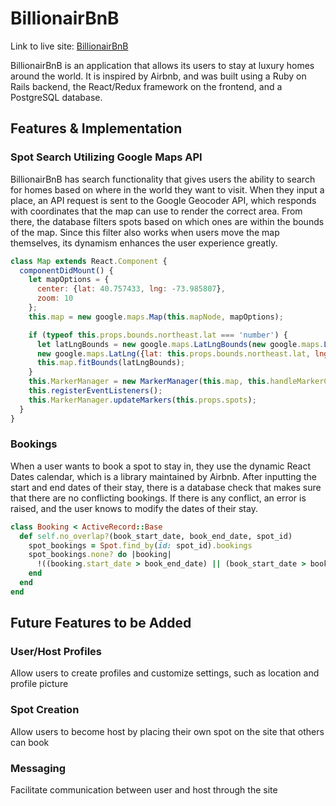 # BillionairBnB

Link to live site: [BillionairBnB](http://billionairbnb.us)

BillionairBnB is an application that allows its users to stay at luxury homes around the world. It is inspired by Airbnb, and was built using a Ruby on Rails backend, the React/Redux framework on the frontend, and a PostgreSQL database.

## Features & Implementation

### Spot Search Utilizing Google Maps API

BillionairBnB has search functionality that gives users the ability to search for homes based on where in the world they want to visit. When they input a place, an API request is sent to the Google Geocoder API, which responds with coordinates that the map can use to render the correct area. From there, the database filters spots based on which ones are within the bounds of the map. Since this filter also works when users move the map themselves, its dynamism enhances the user experience greatly.

```JavaScript
class Map extends React.Component {
  componentDidMount() {
    let mapOptions = {
      center: {lat: 40.757433, lng: -73.985807},
      zoom: 10
    };
    this.map = new google.maps.Map(this.mapNode, mapOptions);

    if (typeof this.props.bounds.northeast.lat === 'number') {
      let latLngBounds = new google.maps.LatLngBounds(new google.maps.LatLng({lat: this.props.bounds.southwest.lat, lng: this.props.bounds.southwest.lng }),
      new google.maps.LatLng({lat: this.props.bounds.northeast.lat, lng: this.props.bounds.northeast.lng }));
      this.map.fitBounds(latLngBounds);
    }
    this.MarkerManager = new MarkerManager(this.map, this.handleMarkerClick.bind(this));
    this.registerEventListeners();
    this.MarkerManager.updateMarkers(this.props.spots);
  }
}
```

### Bookings

When a user wants to book a spot to stay in, they use the dynamic React Dates calendar, which is a library maintained by Airbnb. After inputting the start and end dates of their stay, there is a database check that makes sure that there are no conflicting bookings. If there is any conflict, an error is raised, and the user knows to modify the dates of their stay.

```Ruby
class Booking < ActiveRecord::Base
  def self.no_overlap?(book_start_date, book_end_date, spot_id)
    spot_bookings = Spot.find_by(id: spot_id).bookings
    spot_bookings.none? do |booking|
      !((booking.start_date > book_end_date) || (book_start_date > booking.end_date))
    end
  end
end
```

## Future Features to be Added

### User/Host Profiles

Allow users to create profiles and customize settings, such as location and profile picture

### Spot Creation

Allow users to become host by placing their own spot on the site that others can book

### Messaging

Facilitate communication between user and host through the site
